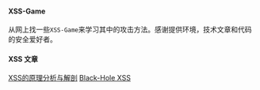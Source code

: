 #### XSS-Game

从网上找一些`XSS-Game`来学习其中的攻击方法。感谢提供环境，技术文章和代码的安全爱好者。

#### XSS 文章

[XSS的原理分析与解剖](http://www.freebuf.com/articles/web/40520.html)
[Black-Hole XSS](http://www.freebuf.com/author/black-hole)

